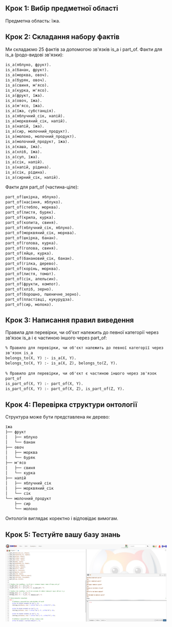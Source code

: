 ## Крок 1: Вибір предметної області

Предметна область: їжа.
## Крок 2: Складання набору фактів

Ми складаємо 25 фактів за допомогою зв'язків is_a і part_of.
Факти для is_a (родо-видові зв'язки):

```
is_a(яблуко, фрукт).
is_a(банан, фрукт).
is_a(морква, овоч).
is_a(буряк, овоч).
is_a(свиня, м'ясо).
is_a(курка, м'ясо).
is_a(фрукт, їжа).
is_a(овоч, їжа).
is_a(м'ясо, їжа).
is_a(їжа, субстанція).
is_a(яблучний_сік, напій).
is_a(морквяний_сік, напій).
is_a(напій, їжа).
is_a(сир, молочний_продукт).
is_a(молоко, молочний_продукт).
is_a(молочний_продукт, їжа).
is_a(каша, їжа).
is_a(хліб, їжа).
is_a(суп, їжа).
is_a(сік, напій).
is_a(напій, рідина).
is_a(сік, рідина).
is_a(сирний_сік, напій).
```

Факти для part_of (частина-ціле):

```
part_of(шкірка, яблуко).
part_of(насіння, яблуко).
part_of(стебло, морква).
part_of(листя, буряк).
part_of(крила, курка).
part_of(копита, свиня).
part_of(яблучний_сік, яблуко).
part_of(морквяний_сік, морква).
part_of(шкірка, банан).
part_of(голова, курка).
part_of(голова, свиня).
part_of(яйце, курка).
part_of(банановий_сік, банан).
part_of(гілка, дерево).
part_of(корінь, морква).
part_of(листя, томат).
part_of(сік, апельсин).
part_of(фрукти, компот).
part_of(хліб, зерно).
part_of(борошно, пшеничне_зерно).
part_of(пластівці, кукурудза).
part_of(сир, молоко).
```

## Крок 3: Написання правил виведення

Правила для перевірки, чи об'єкт належить до певної категорії через зв'язок is_a і є частиною іншого через part_of:

```
% Правило для перевірки, чи об'єкт належить до певної категорії через зв'язок is_a
belongs_to(X, Y) :- is_a(X, Y).
belongs_to(X, Y) :- is_a(X, Z), belongs_to(Z, Y).

% Правило для перевірки, чи об'єкт є частиною іншого через зв'язок part_of
is_part_of(X, Y) :- part_of(X, Y).
is_part_of(X, Y) :- part_of(X, Z), is_part_of(Z, Y).
```

## Крок 4: Перевірка структури онтології

Структура може бути представлена як дерево:

```
їжа
├── фрукт
│   ├── яблуко
│   └── банан
├── овоч
│   ├── морква
│   └── буряк
├── м'ясо
│   ├── свиня
│   └── курка
├── напій
│   ├── яблучний_сік
│   ├── морквяний_сік
│   └── сік
└── молочний_продукт
    ├── сир
    └── молоко
```
Онтологія виглядає коректно і відповідає вимогам.

## Крок 5: Тестуйте вашу базу знань

![example 1](/image.png)
